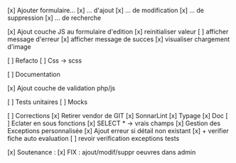 [x] Ajouter formulaire...
    [x] ... d'ajout
    [x] ... de modification
    [x] ... de suppression
    [x] ... de recherche

[x] Ajout couche JS au formulaire d'edition
    [x] reinitialiser valeur
    [ ] afficher message d'erreur
    [x] afficher message de succes
    [x] visualiser chargement d'image

[ ] Refacto
    [ ] Css -> scss

[ ] Documentation

[x] Ajout couche de validation php/js

[ ] Tests unitaires
    [ ] Mocks

[ ] Corrections
    [x] Retirer vendor de GIT
    [x] SonnarLint
    [x] Typage
    [x] Doc
    [ ] Eclater en sous fonctions
    [x] SELECT * -> vrais champs
    [x] Gestion des Exceptions personnalisée
    [x] Ajout erreur si détail non existant
    [x] + verifier fiche auto evaluation
    [ ] revoir verification exceptions tests

[x] Soutenance :
    [x] FIX : ajout/modif/suppr oeuvres dans admin